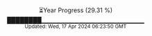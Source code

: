 <p align="center">
⏳Year Progress (29.31 %) <br>
████████▁▁▁▁▁▁▁▁▁▁▁▁▁▁▁▁▁▁▁▁▁▁ <br>
<sub>Updated: Wed, 17 Apr 2024 06:23:50 GMT</sub>
</p>

